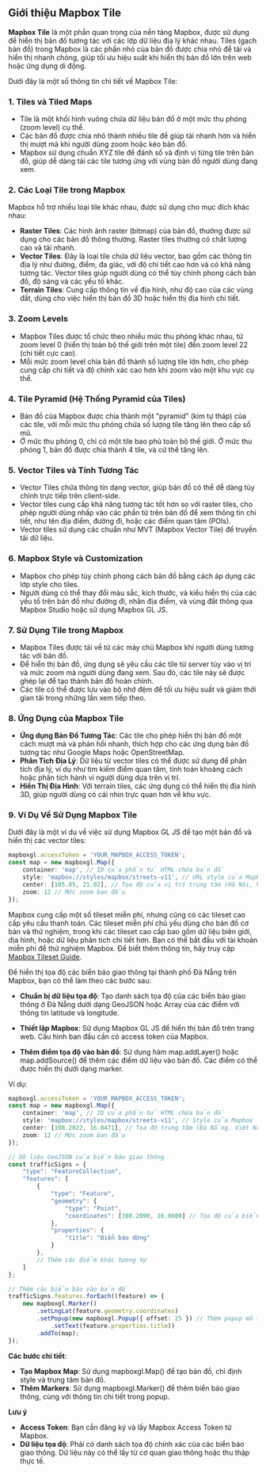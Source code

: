 ## Giới thiệu Mapbox Tile
__Mapbox Tile__ là một phần quan trọng của nền tảng Mapbox, được sử dụng để hiển thị bản đồ tương tác với các lớp dữ liệu địa lý khác nhau. Tiles (gạch bản đồ) trong Mapbox là các phần nhỏ của bản đồ được chia nhỏ để tải và hiển thị nhanh chóng, giúp tối ưu hiệu suất khi hiển thị bản đồ lớn trên web hoặc ứng dụng di động.

Dưới đây là một số thông tin chi tiết về Mapbox Tile:

### 1. Tiles và Tiled Maps
- Tile là một khối hình vuông chứa dữ liệu bản đồ ở một mức thu phóng (zoom level) cụ thể.
- Các bản đồ được chia nhỏ thành nhiều tile để giúp tải nhanh hơn và hiển thị mượt mà khi người dùng zoom hoặc kéo bản đồ.
- Mapbox sử dụng chuẩn XYZ tile để đánh số và định vị từng tile trên bản đồ, giúp dễ dàng tải các tile tương ứng với vùng bản đồ người dùng đang xem.
### 2. Các Loại Tile trong Mapbox
Mapbox hỗ trợ nhiều loại tile khác nhau, được sử dụng cho mục đích khác nhau:

- __Raster Tiles__: Các hình ảnh raster (bitmap) của bản đồ, thường được sử dụng cho các bản đồ thông thường. Raster tiles thường có chất lượng cao và tải nhanh.
- __Vector Tiles__: Đây là loại tile chứa dữ liệu vector, bao gồm các thông tin địa lý như đường, điểm, đa giác, với độ chi tiết cao hơn và có khả năng tương tác. Vector tiles giúp người dùng có thể tùy chỉnh phong cách bản đồ, độ sáng và các yếu tố khác.
- __Terrain Tiles__: Cung cấp thông tin về địa hình, như độ cao của các vùng đất, dùng cho việc hiển thị bản đồ 3D hoặc hiển thị địa hình chi tiết.
### 3. Zoom Levels
- Mapbox Tiles được tổ chức theo nhiều mức thu phóng khác nhau, từ zoom level 0 (hiển thị toàn bộ thế giới trên một tile) đến zoom level 22 (chi tiết cực cao).
- Mỗi mức zoom level chia bản đồ thành số lượng tile lớn hơn, cho phép cung cấp chi tiết và độ chính xác cao hơn khi zoom vào một khu vực cụ thể.
### 4. Tile Pyramid (Hệ Thống Pyramid của Tiles)
- Bản đồ của Mapbox được chia thành một "pyramid" (kim tự tháp) của các tile, với mỗi mức thu phóng chứa số lượng tile tăng lên theo cấp số mũ.
- Ở mức thu phóng 0, chỉ có một tile bao phủ toàn bộ thế giới. Ở mức thu phóng 1, bản đồ được chia thành 4 tile, và cứ thế tăng lên.
### 5. Vector Tiles và Tính Tương Tác
- Vector Tiles chứa thông tin dạng vector, giúp bản đồ có thể dễ dàng tùy chỉnh trực tiếp trên client-side.
- Vector tiles cung cấp khả năng tương tác tốt hơn so với raster tiles, cho phép người dùng nhấp vào các phần tử trên bản đồ để xem thông tin chi tiết, như tên địa điểm, đường đi, hoặc các điểm quan tâm (POIs).
- Vector tiles sử dụng các chuẩn như MVT (Mapbox Vector Tile) để truyền tải dữ liệu.
### 6. Mapbox Style và Customization
- Mapbox cho phép tùy chỉnh phong cách bản đồ bằng cách áp dụng các lớp style cho tiles.
- Người dùng có thể thay đổi màu sắc, kích thước, và kiểu hiển thị của các yếu tố trên bản đồ như đường đi, nhãn địa điểm, và vùng đất thông qua Mapbox Studio hoặc sử dụng Mapbox GL JS.
### 7. Sử Dụng Tile trong Mapbox
- Mapbox Tiles được tải về từ các máy chủ Mapbox khi người dùng tương tác với bản đồ.
- Để hiển thị bản đồ, ứng dụng sẽ yêu cầu các tile từ server tùy vào vị trí và mức zoom mà người dùng đang xem. Sau đó, các tile này sẽ được ghép lại để tạo thành bản đồ hoàn chỉnh.
- Các tile có thể được lưu vào bộ nhớ đệm để tối ưu hiệu suất và giảm thời gian tải trong những lần xem tiếp theo.
### 8. Ứng Dụng của Mapbox Tile
- __Ứng dụng Bản Đồ Tương Tác__: Các tile cho phép hiển thị bản đồ một cách mượt mà và phản hồi nhanh, thích hợp cho các ứng dụng bản đồ tương tác như Google Maps hoặc OpenStreetMap.
- __Phân Tích Địa Lý__: Dữ liệu từ vector tiles có thể được sử dụng để phân tích địa lý, ví dụ như tìm kiếm điểm quan tâm, tính toán khoảng cách hoặc phân tích hành vi người dùng dựa trên vị trí.
- __Hiển Thị Địa Hình__: Với terrain tiles, các ứng dụng có thể hiển thị địa hình 3D, giúp người dùng có cái nhìn trực quan hơn về khu vực.
### 9. Ví Dụ Về Sử Dụng Mapbox Tile
Dưới đây là một ví dụ về việc sử dụng Mapbox GL JS để tạo một bản đồ và hiển thị các vector tiles:
```typescript
mapboxgl.accessToken = 'YOUR_MAPBOX_ACCESS_TOKEN';
const map = new mapboxgl.Map({
    container: 'map', // ID của phần tử HTML chứa bản đồ
    style: 'mapbox://styles/mapbox/streets-v11', // URL style của Mapbox
    center: [105.85, 21.02], // Tọa độ của vị trí trung tâm (Hà Nội, Việt Nam)
    zoom: 12 // Mức zoom ban đầu
});

```

Mapbox cung cấp một số tileset miễn phí, nhưng cũng có các tileset cao cấp yêu cầu thanh toán. Các tileset miễn phí chủ yếu dùng cho bản đồ cơ bản và thử nghiệm, trong khi các tileset cao cấp bao gồm dữ liệu biên giới, địa hình, hoặc dữ liệu phân tích chi tiết hơn. Bạn có thể bắt đầu với tài khoản miễn phí để thử nghiệm Mapbox. Để biết thêm thông tin, hãy truy cập [Mapbox Tileset Guide](https://docs.mapbox.com/data/tilesets/guides/).

Để hiển thị tọa độ các biển báo giao thông tại thành phố Đà Nẵng trên Mapbox, bạn có thể làm theo các bước sau:

- __Chuẩn bị dữ liệu tọa độ__: Tạo danh sách tọa độ của các biển báo giao thông ở Đà Nẵng dưới dạng GeoJSON hoặc Array của các điểm với thông tin latitude và longitude.

- __Thiết lập Mapbox__: Sử dụng Mapbox GL JS để hiển thị bản đồ trên trang web. Cấu hình ban đầu cần có access token của Mapbox.

- __Thêm điểm tọa độ vào bản đồ__: Sử dụng hàm map.addLayer() hoặc map.addSource() để thêm các điểm dữ liệu vào bản đồ. Các điểm có thể được hiển thị dưới dạng marker.

Ví dụ:
```typescript
mapboxgl.accessToken = 'YOUR_MAPBOX_ACCESS_TOKEN';
const map = new mapboxgl.Map({
    container: 'map', // ID của phần tử HTML chứa bản đồ
    style: 'mapbox://styles/mapbox/streets-v11', // Style của Mapbox
    center: [108.2022, 16.0471], // Tọa độ trung tâm (Đà Nẵng, Việt Nam)
    zoom: 12 // Mức zoom ban đầu
});

// Dữ liệu GeoJSON của biển báo giao thông
const trafficSigns = {
    "type": "FeatureCollection",
    "features": [
        {
            "type": "Feature",
            "geometry": {
                "type": "Point",
                "coordinates": [108.2090, 16.0600] // Tọa độ của biển báo giao thông
            },
            "properties": {
                "title": "Biển báo dừng"
            }
        },
        // Thêm các điểm khác tương tự
    ]
};

// Thêm các biển báo vào bản đồ
trafficSigns.features.forEach((feature) => {
    new mapboxgl.Marker()
        .setLngLat(feature.geometry.coordinates)
        .setPopup(new mapboxgl.Popup({ offset: 25 }) // Thêm popup mô tả
            .setText(feature.properties.title))
        .addTo(map);
});

```

__Các bước chi tiết__:
- __Tạo Mapbox Map__: Sử dụng mapboxgl.Map() để tạo bản đồ, chỉ định style và trung tâm bản đồ.
- __Thêm Markers__: Sử dụng mapboxgl.Marker() để thêm biển báo giao thông, cùng với thông tin chi tiết trong popup.

__Lưu ý__
- __Access Token__: Bạn cần đăng ký và lấy Mapbox Access Token từ Mapbox.
- __Dữ liệu tọa độ__: Phải có danh sách tọa độ chính xác của các biển báo giao thông. Dữ liệu này có thể lấy từ cơ quan giao thông hoặc thu thập thực tế.